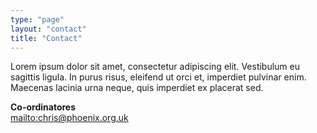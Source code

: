 ```yaml
---
type: "page"
layout: "contact"
title: "Contact"
---
```

Lorem ipsum dolor sit amet, consectetur adipiscing elit. Vestibulum eu sagittis ligula. In purus risus, eleifend ut orci et, imperdiet pulvinar enim. Maecenas lacinia urna neque, quis imperdiet ex placerat sed.


**Co-ordinatores**\
<mailto:chris@phoenix.org.uk>
